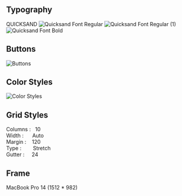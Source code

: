## Typography
QUICKSAND
![Quicksand Font Regular](https://user-images.githubusercontent.com/99127888/228520332-8f39d506-c0bf-4e13-a374-05b7dd3eae55.png)
![Quicksand Font Regular (1)](https://user-images.githubusercontent.com/99127888/228520439-0cb3486d-dab1-4d44-b695-c83ff72c869d.png)
![Quicksand Font Bold](https://user-images.githubusercontent.com/99127888/228520841-80928b9f-fcce-474f-8341-b3bd31ebe30a.png)

## Buttons
![Buttons](https://user-images.githubusercontent.com/99127888/228521186-c09a7641-a824-4735-9269-f51716ad84e0.png)

## Color Styles
![Color Styles](https://user-images.githubusercontent.com/99127888/228521282-1b299983-ecb9-458e-bfbd-5538081bc933.png)

## Grid Styles<br>
Columns : &nbsp;&nbsp;10<br>
Width : &nbsp;&nbsp;&nbsp;&nbsp;&nbsp;Auto<br>
Margin : &nbsp;&nbsp;&nbsp;120<br>
Type : &nbsp;&nbsp;&nbsp;&nbsp;&nbsp;&nbsp;&nbsp;Stretch<br>
Gutter :&nbsp;&nbsp;&nbsp;&nbsp; 24<br>

## Frame
MacBook Pro 14 (1512 * 982)
